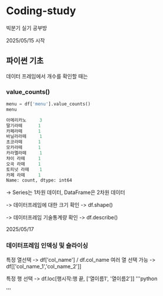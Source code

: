 # Coding-study
빅분기 실기 공부방

2025/05/15 시작

## 파이썬 기초

데이터 프레임에서 개수를 확인할 때는 

### value_counts()
```python
menu = df['menu'].value_counts()
menu
```
```python
아메리카노     3
딸기라떼      1
카페라떼      1
바닐라라떼     1
초코라떼      1
모카라떼      1
카라멜라떼     1
챠이 라떼     1
오곡 라떼     1
토피넛 라떼    1
카페 라떼     1
Name: count, dtype: int64
```

-> Series는 1차원 데이터, DataFrame은 2차원 데이터

-> 데이터프레임에 대한 크기 확인 -> df.shape()

-> 데이터프레임 기술통계량 확인 -> df.describe()


2025/05/17

### 데이터프레임 인덱싱 및 슬라이싱

특정 열선택 -> df['col_name'] / df.col_name
여러 열 선택 가능 -> df[['col_name_1','col_name_2']]

특정 행 선택 -> df.loc[행시작:행 끝, ['열이름1', '열이름2']]
'''python

'''
